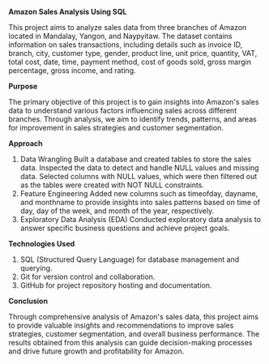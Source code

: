 **Amazon Sales Analysis Using SQL**

This project aims to analyze sales data from three branches of Amazon located in Mandalay, Yangon, and Naypyitaw. 
The dataset contains information on sales transactions, including details such as invoice ID, branch, city, customer type, gender, product line, 
unit price, quantity, VAT, total cost, date, time, payment method, cost of goods sold, gross margin percentage, gross income, and rating.

**Purpose**

The primary objective of this project is to gain insights into Amazon's sales data to understand various factors influencing sales across different branches. 
Through analysis, we aim to identify trends, patterns, and areas for improvement in sales strategies and customer segmentation.

**Approach**

1. Data Wrangling
Built a database and created tables to store the sales data.
Inspected the data to detect and handle NULL values and missing data.
Selected columns with NULL values, which were then filtered out as the tables were created with NOT NULL constraints.
2. Feature Engineering
Added new columns such as timeofday, dayname, and monthname to provide insights into sales patterns based on time of day, day of the week, and month of the year, respectively.
3. Exploratory Data Analysis (EDA)
Conducted exploratory data analysis to answer specific business questions and achieve project goals.


**Technologies Used**

1. SQL (Structured Query Language) for database management and querying.
2. Git for version control and collaboration.
3. GitHub for project repository hosting and documentation.

**Conclusion**

Through comprehensive analysis of Amazon's sales data, this project aims to provide valuable insights and recommendations to improve sales strategies, customer segmentation, and overall business performance. The results obtained from this analysis can guide decision-making processes and drive future growth and profitability for Amazon.
